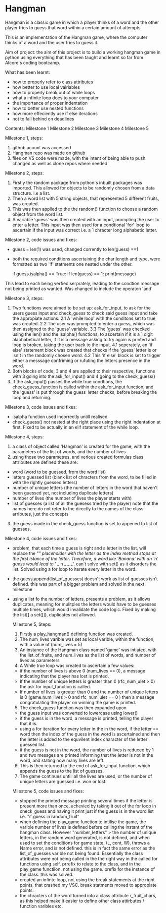 # Hangman
Hangman is a classic game in which a player thinks of a word and the other player tries to guess that word within a certain amount of attempts.

This is an implementation of the Hangman game, where the computer thinks of a word and the user tries to guess it. 

Aim of project: the aim of this project is to build a working hangman game in python using everything that has been taught and learnt so far from AIcore's coding bootcamp. 

What has been learnt:
- how to properly refer to class attributes
- how better to use local vairiables
- how to properly break out of while loops
- what a infinite loop does to your computer
- the importance of proper indentation
- how to better use nested functions
- how more effeciently use if else iterations
- not to fall behind on deadlines

Contents: 
Milestone 1 
Milestone 2
Milestone 3
Milestone 4
Milestone 5 


Milestone 1, steps:
1. github acount was accessed 
2. Hangman repo was made on github
3. files on VS code were made, with the intent of being able to push changed as well as clone repos where needed

Milestone 2, steps:
1. Firstly the random package from python's inbuilt packages was imported. This allowed for objects to be randomly chosen from a data structure. I.e a list.
2. Then a word list with 5 string objects, that represented 5 different fruits, was created.
3. This was then applied to the the random() function to choose a random object from the word list.
4. A variable 'guess' was then created with an input, prompting the user to enter a letter. This input was then used for a condtional 'for' loop to ascertain if the input was correct i.e. a 1 chracter long alphabetic letter.

Milestone 2, code issues and fixes:
 - guess = len(1) was used, changed corrently to len(guess) ==1
 - both the required conditions ascertaining the char length and type, were formatted as two 'if' statments one nested under the other.

   if guess.isalpha() == True:
     if len(guess) == 1:
     print(message)
   
 This lead to each being verfied serprately, leading to the condtion message not being printed as wanted. Was changed to include the operaton 'and' 

Milestone 3, steps:
1. Two functions were aimed to be set up: ask_for_input, to ask for the users guess input and check_guess to check said guess input and take the appropiate actions. 
2.1 A 'while loop' with the conditons set to true was created.
2.2 The user was prompted to enter a guess, which was then assigned to the 'guess' variable.
3.3 The 'guess' was checked using the len() and the isalpha() functions, to ascertain if it is a 1 digit alaphabetical letter, if it is a message asking to try again is printed and loop is broken, taking the user back to the input. 
4.1 seperately, an 'if else' statement block was created that checks if the 'guess' letter is or isn't in the randomly chosen word.
4.2 This 'if else' block is set to trigger either a messsage confriming or rufuting the letters presence in the word.
7. Both blocks of code, 3 and 4  are applied to their respective, functions with 3 going into the ask_for_input()  and 4 going to the check_guess()
8. If the ask_input() passes the while true condtions, the check_guess_function is called within the ask_for_input function, and the 'guess' is put through the guess_letter checks, before breaking the loop and returning. 
 
Milestone 3, code issues and fixes: 
- isalpha function used incorrectly untill realised
- check_guess() not nested at the right place using the right indentation at first. Fixed to be actually in an elif statement of the while loop. 
  

Milestone 4, steps:
1. a class of object called 'Hangman' is created for the game, with the parameters of the list of words, and the number of lives
2. using those two parametres, and verious created formulas class attributes are defined these are:
- word (word to be guessed, from the word list)
- letters guessed list (blank list of chracters from the word, to be filled in with the rightly guessed letters)
- number of unique letters (the number of letters in the word that haven't been guessed yet, not including duplicate letters)
- number of lives (the number of lives the player starts with)
- list of guesses (a list of all the guesess tried by the player)
  note that the names here do not refer to the directly to the names of the class arributes, just the concepts
3. the guess made in the check_guess function is set to appened to list of guesses. 

Milestone 4, code issues and fixes:
- problem, that each time a guess is right and a letter in the list, will replace the "_" placeholder with the letter as the index method stops at the first istance of the letter. Therefore, a word like 'Banana' with an 'n' guess would lead to '_ _ n _ _ _'. can't solve with set() as it disorders the list. Solved using a for loop to iterate every letter in the word.
- the guess.append(list_of_guesses) doesn't work as list of guesses isn't defined. this was part of a bigger problem and solved in the next milestone
- using a list fo the number of letters, presents a problem, as it allows duplicates, meaning for mulitples the letters would have to be guesses multiple times, which would invalidate the code logic. Fixed by making the list[] a set([]), duplicates not allowed. 


  Milestone 5, Steps:
  1. Firstly a play_hangman() defining function was created.
  2. The num_lives varible was set as local varible, within the function, with a value of (num_lives = 5)
  3. An instance of the Hangman class named 'game' was intiated, with the list_of_fruits, and num_lives as the list of words, and number of lives as parameters
  4. A While true loop was created to ascertain a few values:
  - if the number of lives is above 0 (num_lives == 0), a message indicating that the player has lost is 
      printed.
  - If the number of unique letters is greater than 0 (rfc_num_ulet > 0) the ask for input_function is called.
  - If number of lives is greater than 0 and the number of unique letters is 0 (game.num_lives > 0 and rfc_num_ulet == 0 ) then a message congratulating the player on 
      winning the game is printed.
  5. The check_guess function was then expanded upon
    - the guess input was converted to lowercase using lower()
    - if the guess is in the word, a message is printed, telling the player that it is.
    - using a for iteration for every letter in the in the word, if the letter == word then the index of the guess in the word is ascertained and then the letter is added to the equvilent index character of the letter guessed list.
    - if the guess is not in the word, the number of lives is reduced by 1 and two messges are printed informing that the letter is not in the word, and stating how many lives are left.
   6. This is then returned to the end of ask_for_input function, which appends the guess to the list of guesses.
   7. The game continues untill all the lives are used, or the number of unique letters are guessed i.e. won or lost. 
  
  Milestone 5, code issues and fixes:
  -  stopped the printed message printing several times if the letter is present more than once, achevied by taking it out of the for loop in check_guess and having it print just if the guess is in the word list i.e. "if guess in random_fruit"
  - when defining the play_game function to intilise the game, the varible number of lives is defined before calling the instant of the hangman class. However "number_letters" > the number of unique letters, in the random word generated, is not defined, and when used to set the conditions for game state, (L, cont, W), throws a Name error, and is not defined. this is in fact the same error as the list_of_guesses varible not being found. Essentially the class attributes were not being called in the the right way in the called for functions using self. prrefix to relate to the class, and in the play_game functiion. not using the game. prefix for the instance of the class. this was solved.
  - created an infinte loop, not using the break statements at the right points, that crashed my VSC. break statments moved to appropiate points.
  - the chracters of the word turned into a class attribute r_fruit_chars, as this helped make it easier to define other class attirbutes / function varibles etc. 

















 
